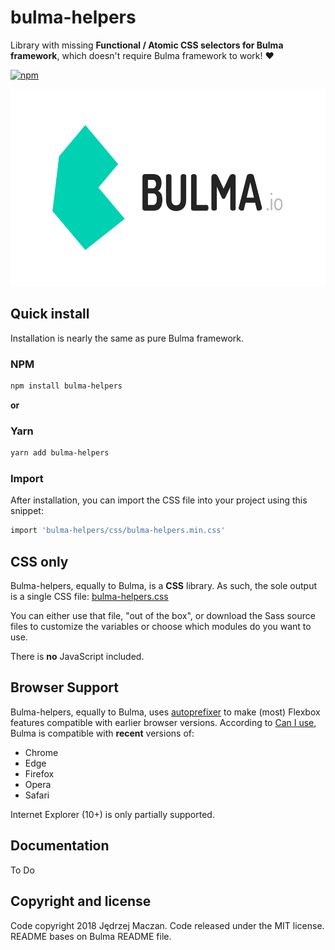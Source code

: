 # bulma-helpers
Library with missing **Functional / Atomic CSS selectors for Bulma framework**, which doesn't require Bulma framework to work! :heart:

[![npm](https://img.shields.io/npm/v/bulma-helpers.svg)][npm-link]

<img src="https://raw.githubusercontent.com/jgthms/bulma/master/docs/images/bulma-banner.png" width="600" height="315" class="center">

## Quick install

Installation is nearly the same as pure Bulma framework.

### NPM
```sh
npm install bulma-helpers
```
**or**

### Yarn

```sh
yarn add bulma-helpers
```
### Import
After installation, you can import the CSS file into your project using this snippet:

```sh
import 'bulma-helpers/css/bulma-helpers.min.css'
```

## CSS only

Bulma-helpers, equally to Bulma, is a **CSS** library. As such, the sole output is a single CSS file: [bulma-helpers.css](https://github.com/jmaczan/bulma-helpers/blob/master/css/bulma-helpers.css)

You can either use that file, "out of the box", or download the Sass source files to customize the variables or choose which modules do you want to use.

There is **no** JavaScript included.

## Browser Support

Bulma-helpers, equally to Bulma, uses [autoprefixer](https://github.com/postcss/autoprefixer) to make (most) Flexbox features compatible with earlier browser versions. According to [Can I use](https://caniuse.com/#feat=flexbox), Bulma is compatible with **recent** versions of:

* Chrome
* Edge
* Firefox
* Opera
* Safari

Internet Explorer (10+) is only partially supported.

## Documentation

To Do

## Copyright and license

Code copyright 2018 Jędrzej Maczan. Code released under the MIT license. README bases on Bulma README file.

[npm-link]: https://www.npmjs.com/package/bulma-helpers